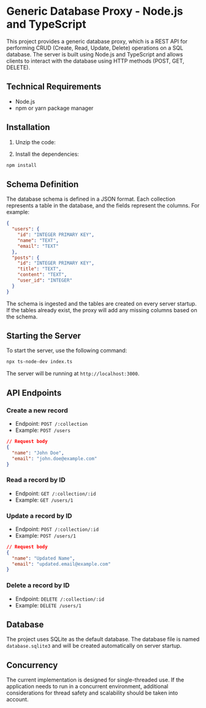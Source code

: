 # Generic Database Proxy - Node.js and TypeScript

This project provides a generic database proxy, which is a REST API for performing CRUD (Create, Read, Update, Delete) operations on a SQL database. The server is built using Node.js and TypeScript and allows clients to interact with the database using HTTP methods (POST, GET, DELETE).

## Technical Requirements

- Node.js
- npm or yarn package manager

## Installation

1. Unzip the code:

2. Install the dependencies:

```bash
npm install
```

## Schema Definition

The database schema is defined in a JSON format. Each collection represents a table in the database, and the fields represent the columns. For example:

```json
{
  "users": {
    "id": "INTEGER PRIMARY KEY",
    "name": "TEXT",
    "email": "TEXT"
  },
  "posts": {
    "id": "INTEGER PRIMARY KEY",
    "title": "TEXT",
    "content": "TEXT",
    "user_id": "INTEGER"
  }
}
```

The schema is ingested and the tables are created on every server startup. If the tables already exist, the proxy will add any missing columns based on the schema.

## Starting the Server

To start the server, use the following command:

```bash
npx ts-node-dev index.ts
```

The server will be running at `http://localhost:3000`.

## API Endpoints

### Create a new record

- Endpoint: `POST /:collection`
- Example: `POST /users`

```json
// Request body
{
  "name": "John Doe",
  "email": "john.doe@example.com"
}
```

### Read a record by ID

- Endpoint: `GET /:collection/:id`
- Example: `GET /users/1`

### Update a record by ID

- Endpoint: `POST /:collection/:id`
- Example: `POST /users/1`

```json
// Request body
{
  "name": "Updated Name",
  "email": "updated.email@example.com"
}
```

### Delete a record by ID

- Endpoint: `DELETE /:collection/:id`
- Example: `DELETE /users/1`

## Database

The project uses SQLite as the default database. The database file is named `database.sqlite3` and will be created automatically on server startup.

## Concurrency

The current implementation is designed for single-threaded use. If the application needs to run in a concurrent environment, additional considerations for thread safety and scalability should be taken into account.
